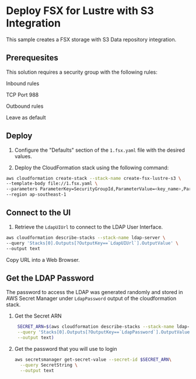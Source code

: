 # Deploy FSX for Lustre with S3 Integration

This sample creates a FSX storage with S3 Data repository integration.

## Prerequesites

This solution requires a security group with the following rules:

Inbound rules

TCP Port 988

Outbound rules

Leave as default

## Deploy

1. Configure the "Defaults" section of the `1.fsx.yaml` file with the desired values.

2. Deploy the CloudFormation stack using the following command:
```bash
aws cloudformation create-stack --stack-name create-fsx-lustre-s3 \
--template-body file://1.fsx.yaml \
--parameters ParameterKey=SecurityGroupId,ParameterValue=<key_name>,ParameterKey=SubnetId,ParameterValue=<key_name>,ParameterKey=VpcId,ParameterValue=<key_name> \
--region ap-southeast-1
```

## Connect to the UI

1. Retrieve the `LdapUIUrl` to connect to the LDAP User Interface.
  ```bash
  aws cloudformation describe-stacks --stack-name ldap-server \
  --query 'Stacks[0].Outputs[?OutputKey==`LdapUIUrl`].OutputValue' \
  --output text
  ```
  Copy URL into a Web Browser.


## Get the LDAP Password
The password to access the LDAP was generated randomly and stored in AWS Secret Manager under `LdapPassword` output of the cloudformation stack.

1. Get the Secret ARN
	```bash
	 SECRET_ARN=$(aws cloudformation describe-stacks --stack-name ldap-server \
	 --query 'Stacks[0].Outputs[?OutputKey==`LdapPassword`].OutputValue' \
	 --output text)
	```

1. Get the password that you will use to login
	```bash
	aws secretsmanager get-secret-value --secret-id $SECRET_ARN\
	  --query SecretString \
	  --output text
	```

